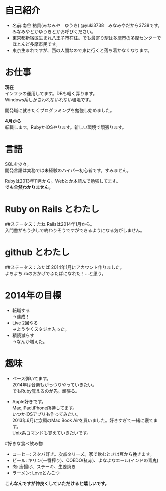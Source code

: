 # 自己紹介  
* 名前:南谷 祐貴(みなみや　ゆうき) @yuki3738　みなみやだから3738です。みなみやとかゆうきとかお呼びください。
* 東京都新宿区生まれ八王子市在住。でも最寄り駅は多摩市の多摩センターでほとんど多摩市民です。
* 東京生まれですが、西の人間なので東に行くと落ち着かなくなります。

# お仕事
**現在**  
インフラの運用してます。DBも軽く弄ります。  
Windows系しかさわれないれない環境です。  

開発職に就きたくプログラミングを勉強し始めました。  

**4月から**  
転職します。RubyかiOSやります。新しい環境で頑張ります。

# 言語
SQLを少々。  
開発言語は実務では未経験のハイパー初心者です。すみません。  

Rubyは2013年11月から。Webとか本読んで勉強してます。  
**でも全然わかりません。**

# Ruby on Rails とわたし
##ステータス：たね
Railsは2014年1月から。  
入門書がもう少しで終わりそうですができるようになる気がしません。

# github とわたし
##ステータス：ふたば
2014年1月にアカウント作りました。  
よちよち.rbのおかげでふたばになれた！…と思う。

# 2014年の目標
* 転職する  
→達成！
* Live 2回やる  
→ようやくスタジオ入った。
* 積読減らす  
→なんか増えた。

# 趣味
* ベース弾いてます。  
2014年は音楽もがっつりやっていきたい。  
でもRuby覚えるのが先。頑張る。

* Apple好きです。  
Mac,iPad,iPhone所持してます。  
いつかiOSアプリも作ってみたい。  
2013年6月に念願のMac Book Airを買いました。好きすぎて一緒に寝てます。  
Unix系コマンドも覚えていきたいです。

#好きな食べ飲み物
* コーヒー: スタバ好き。次点タリーズ。家で飲むときは豆から挽きます。
* ビール:   キリン(一番搾り)、COEDO(紅赤)、よなよなエール(インドの青鬼)
* 肉:       唐揚げ、ステーキ、生姜焼き
* ラーメン: Loveとんこつ


**こんなんですが仲良くしていただけると嬉しいです。**